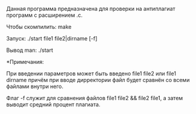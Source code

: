 Данная программа предназначена для проверки на антиплагиат программ с расширением .с.

Чтобы скомпилить:
  make

Запуск:
  ./start file1 file2|dirname [-f]

Вывод man:
  ./start

*Примечания:

При введении параметров может быть введено file1 file2 или file1 dirname 
причём при вводе дирректории файл будет сравнён со всеми файлами внутри него.

Флаг -f служит для сравнения файлов file1 file2 && file2 file1, а затем выводит средний процент плагиата.
